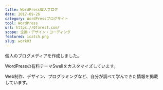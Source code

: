 ```yaml
---
title: WordPress個人ブログ
date: 2017-09-26
category: WordPressブログサイト
tool: WordPress
url: https://0forest.com/
scope: 企画・デザイン・コーディング
featured: icatch.png
slug: work03
---
```


個人のブログメディアを作成しました。

WordPressの有料テーマSwellをカスタマイズしています。

Web制作、デザイン、プログラミングなど、自分が調べて学んできた情報を掲載しています。
